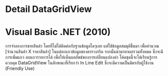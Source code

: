 # Detail DataGridView
# Visual Basic .NET (2010)

การจำลองการขายสินค้า โดยที่ไม่ได้ติดต่อกับฐานข้อมูลใดๆเลย แต่ใช้ข้อมูลสมมุติขึ้นมา เพื่อคำนวณ [จำนวนสินค้า X ราคาสินค้า] ในแต่ละแถวข้อมูลของตารางกริด จากนั้นนำมาหาผลรวมทั้งหมด ซึ่งจะมีการเพิ่มแถว ลบแถวรายการได้ เพื่อให้เห็นผลลัพธ์ของการเปลี่ยนแปลงค่า โค้ดชุดนี้จะได้เรียนรู้การควบคุม DataGridView ในลักษณะที่เรียกว่า In Line Edit ซึ่งจะมีความเป็นมิตรกับผู้ใช้งาน (Friendly Use)
